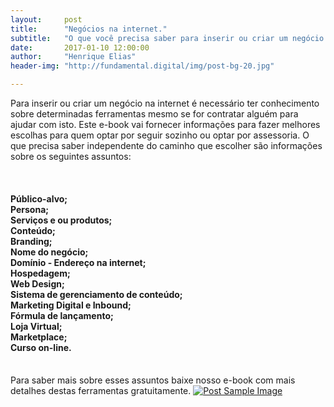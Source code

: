 ```yaml
---
layout:     post
title:      "Negócios na internet."
subtitle:   "O que você precisa saber para inserir ou criar um negócio na internet."
date:       2017-01-10 12:00:00
author:     "Henrique Elias"
header-img: "http://fundamental.digital/img/post-bg-20.jpg"

---
```


<p>Para inserir ou criar um negócio na internet é necessário ter conhecimento sobre determinadas ferramentas mesmo se for contratar alguém para ajudar com isto. Este e-book vai fornecer informações para fazer melhores escolhas para quem optar por seguir sozinho ou optar por assessoria. O que precisa saber independente do caminho que escolher são informações sobre os seguintes assuntos:<br></p>
<br>
<h4>
Público-alvo;<br>
Persona;<br>
Serviços e ou produtos;<br>
Conteúdo;<br>
Branding;<br>
Nome do negócio;<br>
Domínio - Endereço na internet;<br>
Hospedagem;<br>
Web Design;<br>
Sistema de gerenciamento de conteúdo;<br>
Marketing Digital e Inbound;<br>
Fórmula de lançamento;<br>
Loja Virtual;<br>
Marketplace;<br>
Curso on-line.<br>
</h4>
<br>
Para saber mais sobre esses assuntos baixe nosso e-book com mais detalhes destas ferramentas gratuitamente.

<a href="http://ifundamental.com.br/cadastro">
    <img src="{{ site.baseurl }}/img/ebook.png" alt="Post Sample Image">
</a>
